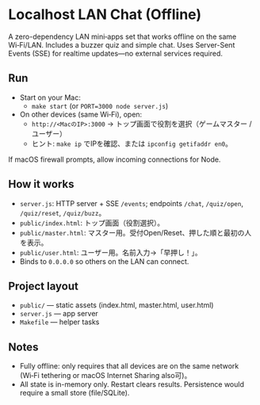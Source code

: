 # Localhost LAN Chat (Offline)

A zero-dependency LAN mini‑apps set that works offline on the same Wi‑Fi/LAN. Includes a buzzer quiz and simple chat. Uses Server-Sent Events (SSE) for realtime updates—no external services required.

## Run

- Start on your Mac:
  - `make start` (or `PORT=3000 node server.js`)
- On other devices (same Wi‑Fi), open:
  - `http://<MacのIP>:3000` → トップ画面で役割を選択（ゲームマスター / ユーザー）
  - ヒント: `make ip` でIPを確認、または `ipconfig getifaddr en0`。

If macOS firewall prompts, allow incoming connections for Node.

## How it works

- `server.js`: HTTP server + SSE `/events`; endpoints `/chat`, `/quiz/open`, `/quiz/reset`, `/quiz/buzz`。
- `public/index.html`: トップ画面（役割選択）。
- `public/master.html`: マスター用。受付Open/Reset、押した順と最初の人を表示。
- `public/user.html`: ユーザー用。名前入力→「早押し！」。
- Binds to `0.0.0.0` so others on the LAN can connect.

## Project layout

- `public/` — static assets (index.html, master.html, user.html)
- `server.js` — app server
- `Makefile` — helper tasks

## Notes

- Fully offline: only requires that all devices are on the same network (Wi‑Fi tethering or macOS Internet Sharing also可)。
- All state is in-memory only. Restart clears results. Persistence would require a small store (file/SQLite).
